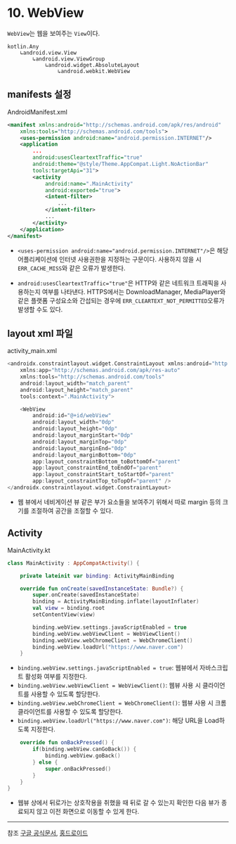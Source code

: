 # 10. WebView

`WebView`는 웹을 보여주는 `View`이다.

```
kotlin.Any
    ↳android.view.View
        ↳android.view.ViewGroup
            ↳android.widget.AbsoluteLayout
                ↳android.webkit.WebView
```

## manifests 설정

AndroidManifest.xml

```XML
<manifest xmlns:android="http://schemas.android.com/apk/res/android"
    xmlns:tools="http://schemas.android.com/tools">
    <uses-permission android:name="android.permission.INTERNET"/>
    <application
        ...
        android:usesCleartextTraffic="true"
        android:theme="@style/Theme.AppCompat.Light.NoActionBar"
        tools:targetApi="31">
        <activity
            android:name=".MainActivity"
            android:exported="true">
            <intent-filter>
                ...
            </intent-filter>
            ...
        </activity>
    </application>
</manifest>
```

- `<uses-permission android:name="android.permission.INTERNET"/>`은 해당 어플리케이션에 인터넷 사용권한을 지정하는 구문이다. 사용하지 않을 시 `ERR_CACHE_MISS`와 같은 오류가 발생한다.

- `android:usesCleartextTraffic="true"`은 HTTP와 같은 네트워크 트래픽을 사용하는지 여부를 나타낸다. HTTPS에서는 DownloadManager, MediaPlayer와 같은 플랫폼 구성요소와 간섭되는 경우에 `ERR_CLEARTEXT_NOT_PERMITTED`오류가 발생할 수도 있다.

## layout xml 파일

activity_main.xml

```KOTLIN
<androidx.constraintlayout.widget.ConstraintLayout xmlns:android="http://schemas.android.com/apk/res/android"
    xmlns:app="http://schemas.android.com/apk/res-auto"
    xmlns:tools="http://schemas.android.com/tools"
    android:layout_width="match_parent"
    android:layout_height="match_parent"
    tools:context=".MainActivity">

    <WebView
        android:id="@+id/webView"
        android:layout_width="0dp"
        android:layout_height="0dp"
        android:layout_marginStart="0dp"
        android:layout_marginTop="0dp"
        android:layout_marginEnd="0dp"
        android:layout_marginBottom="0dp"
        app:layout_constraintBottom_toBottomOf="parent"
        app:layout_constraintEnd_toEndOf="parent"
        app:layout_constraintStart_toStartOf="parent"
        app:layout_constraintTop_toTopOf="parent" />
</androidx.constraintlayout.widget.ConstraintLayout>
```

- 웹 뷰에서 네비게이션 뷰 같은 부가 요소들을 보여주기 위해서 따로 margin 등의 크기를 조절하여 공간을 조절할 수 있다.

## Activity

MainActivity.kt

```KOTLIN
class MainActivity : AppCompatActivity() {

    private lateinit var binding: ActivityMainBinding

    override fun onCreate(savedInstanceState: Bundle?) {
        super.onCreate(savedInstanceState)
        binding = ActivityMainBinding.inflate(layoutInflater)
        val view = binding.root
        setContentView(view)

        binding.webView.settings.javaScriptEnabled = true
        binding.webView.webViewClient = WebViewClient()
        binding.webView.webChromeClient = WebChromeClient()
        binding.webView.loadUrl("https://www.naver.com")
    }
```

- `binding.webView.settings.javaScriptEnabled = true`: 웹뷰에서 자바스크립트 활성화 여부를 지정한다.
- `binding.webView.webViewClient = WebViewClient()`: 웹뷰 사용 시 클라이언트를 사용할 수 있도록 할당한다.
- `binding.webView.webChromeClient = WebChromeClient()`: 웹뷰 사용 시 크롬 클라이언트를 사용할 수 있도록 할당한다.
- `binding.webView.loadUrl("https://www.naver.com")`: 해당 URL을 Load하도록 지정한다.

```KOTLIN
    override fun onBackPressed() {
        if(binding.webView.canGoBack()) {
            binding.webView.goBack()
        } else {
            super.onBackPressed()
        }
    }
}
```

- 웹뷰 상에서 뒤로가는 상호작용을 취했을 때 뒤로 갈 수 있는지 확인한 다음 뷰가 종료되지 않고 이전 화면으로 이동할 수 있게 한다.

---

참조
[구글 공식문서](https://developer.android.com/reference/kotlin/android/webkit/WebView),
[홍드로이드](https://www.youtube.com/watch?v=z0ha16-oz7I&list=PLC51MBz7PMywN2GJ53aF0UO5fnHGjW35a&index=8)
